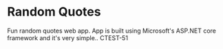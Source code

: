 # Random Quotes
Fun random quotes web app.  App is built using Microsoft's ASP.NET core framework and it's very simple..
CTEST-51
